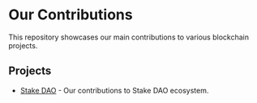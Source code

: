# Our Contributions

This repository showcases our main contributions to various blockchain projects.

## Projects

- [Stake DAO](./stake-dao/README.md) - Our contributions to Stake DAO ecosystem.
